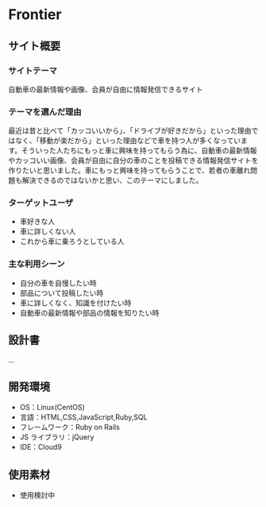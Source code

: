 # Frontier

## サイト概要

### サイトテーマ

自動車の最新情報や画像、会員が自由に情報発信できるサイト

### テーマを選んだ理由

最近は昔と比べて「カッコいいから」、「ドライブが好きだから」といった理由ではなく、「移動が楽だから」といった理由などで車を持つ人が多くなっています。そういった人たちにもっと車に興味を持ってもらう為に、自動車の最新情報やカッコいい画像、会員が自由に自分の車のことを投稿できる情報発信サイトを作りたいと思いました。車にもっと興味を持ってもらうことで、若者の車離れ問題も解決できるのではないかと思い、このテーマにしました。

### ターゲットユーザ

- 車好きな人
- 車に詳しくない人
- これから車に乗ろうとしている人

### 主な利用シーン

- 自分の車を自慢したい時
- 部品について投稿したい時
- 車に詳しくなく、知識を付けたい時
- 自動車の最新情報や部品の情報を知りたい時

## 設計書

...

## 開発環境

- OS：Linux(CentOS)
- 言語：HTML,CSS,JavaScript,Ruby,SQL
- フレームワーク：Ruby on Rails
- JS ライブラリ：jQuery
- IDE：Cloud9

## 使用素材

- 使用検討中

